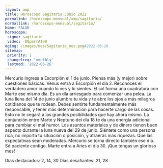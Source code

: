 ```yaml
---
layout: amp
title: Horoscopo Sagitario Junio 2022 
permalink: /horoscopo-mensual/amp/sagitario/
normallink: /horoscopo-mensual/sagitario/
home: FALSE
horoscopo:
 signo: sagitario
 video: -DQpmrrAIeU
ogimg: /images/mes/Sagitario_mes.png#2022-05-26
sitemap:
 priority: 1
 changefreq: 'monthly'
 lastmod: '2022-05-26'
---
```



Mercurio ingresa a Escorpión el 1 de junio. Piensa más (y mejor) sobre cuestiones básicas. Venus entra a Escorpión el día 2. Reconoces el verdadero amor cuando lo ves y lo sientes. El sol forma una cuadratura con Marte ese mismo día. Es un día arriesgado para comenzar una pelea. 
La luna llena del 14 de junio alumbra tu vida y te abre los ojos a más milagros cotidianos que te rodean. Debes sentirte fundamentalmente más responsable, y tener más determinación para hacerte cargo de las cosas. Esto no te cegará a las grandes posibilidades que hay ahora mismo. 
La conjunción entre Marte y Neptuno del día 18 te da una energía adicional para cambiar el mal humor. Los asuntos materiales y de dinero tienen buen aspecto durante la luna nueva del 29 de junio. Siéntete como una persona rica, no importa tu situación o posición, y atraerás más riquezas. Que las expectativas sean moderadas. Mercurio se torna directo también ese día. Sé paciente contigo. 
Marte entra a Aries el día 30. ¡Que tengas un glorioso mes!
 
Días destacados: 2, 14, 30
Días desafiantes: 21, 28